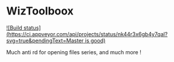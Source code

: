 # WizToolboox
[![Build status](https://ci.appveyor.com/api/projects/status/nk44r3x6gb4y7qal?svg=true&pendingText=Master is good)](https://ci.appveyor.com/project/jeuxjeux20/wiztoolboox)

Much anti rd for opening files series, and much more !
